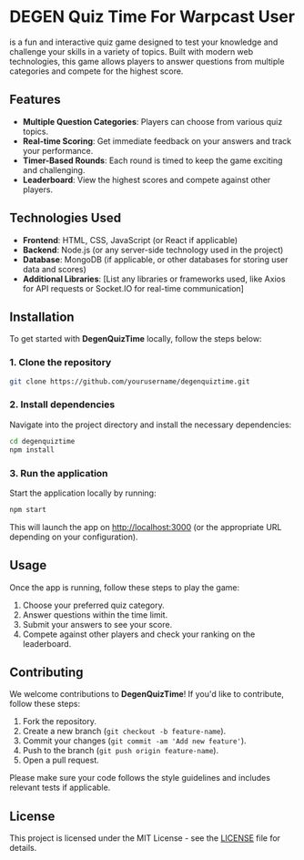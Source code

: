 # DEGEN Quiz Time For Warpcast User #

is a fun and interactive quiz game designed to test your knowledge and challenge your skills in a variety of topics. Built with modern web technologies, this game allows players to answer questions from multiple categories and compete for the highest score.

## Features

- **Multiple Question Categories**: Players can choose from various quiz topics.
- **Real-time Scoring**: Get immediate feedback on your answers and track your performance.
- **Timer-Based Rounds**: Each round is timed to keep the game exciting and challenging.
- **Leaderboard**: View the highest scores and compete against other players.

## Technologies Used

- **Frontend**: HTML, CSS, JavaScript (or React if applicable)
- **Backend**: Node.js (or any server-side technology used in the project)
- **Database**: MongoDB (if applicable, or other databases for storing user data and scores)
- **Additional Libraries**: [List any libraries or frameworks used, like Axios for API requests or Socket.IO for real-time communication]

## Installation

To get started with **DegenQuizTime** locally, follow the steps below:

### 1. Clone the repository

```bash
git clone https://github.com/yourusername/degenquiztime.git
```

### 2. Install dependencies

Navigate into the project directory and install the necessary dependencies:

```bash
cd degenquiztime
npm install
```

### 3. Run the application

Start the application locally by running:

```bash
npm start
```

This will launch the app on [http://localhost:3000](http://localhost:3000) (or the appropriate URL depending on your configuration).

## Usage

Once the app is running, follow these steps to play the game:

1. Choose your preferred quiz category.
2. Answer questions within the time limit.
3. Submit your answers to see your score.
4. Compete against other players and check your ranking on the leaderboard.

## Contributing

We welcome contributions to **DegenQuizTime**! If you'd like to contribute, follow these steps:

1. Fork the repository.
2. Create a new branch (`git checkout -b feature-name`).
3. Commit your changes (`git commit -am 'Add new feature'`).
4. Push to the branch (`git push origin feature-name`).
5. Open a pull request.

Please make sure your code follows the style guidelines and includes relevant tests if applicable.

## License

This project is licensed under the MIT License - see the [LICENSE](LICENSE) file for details.
